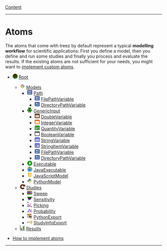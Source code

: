 [Content](../README.md)

----

# Atoms

The atoms that come with treez by default represent a typical **modelling workflow** for scientific applications: 
First you define a model, then you define and run some studies and finally you process and evaluate the results. If the
existing atoms are not sufficient for your needs, you might want to [implement custom atoms](./atoms/howToImplementAtoms.md). 

* ![](../icons/root.png) [Root](./atoms/root.md)
  * ![](../icons/models.png) [Models](./atoms/model/models.md)
    * ![](../icons/path.png) [Path](./atoms/model/path/path.md)
        * ![](../icons/filePathVariable.png) [FilePathVariable](./atoms/variable/field/filePathVariable.md)
        * ![](../icons/directoryPathVariable.png) [DirectoryPathVariable](./atoms/variable/field/directoryPathVariable.md)
    * ![](../icons/genericInput.png) [GenericInput](./atoms/model/genericInput/genericInput.md)
        * ![](../icons/doubleVariable.png) [DoubleVariable](./atoms/variable/field/doubleVariable.md)
        * ![](../icons/integerVariable.png) [IntegerVariable](./atoms/variable/field/integerVariable.md)
        * ![](../icons/quantityVariable.png) [QuantityVariable](./atoms/variable/field/quantityVariable.md)
        * ![](../icons/booleanVariable.png) [BooleanVariable](./atoms/variable/field/booleanVariable.md)
        * ![](../icons/stringVariable.png) [StringVariable](./atoms/variable/field/stringVariable.md)
        * ![](../icons/stringItemVariable.png) [StringItemVariable](./atoms/variable/field/stringItemVariable.md)
        * ![](../icons/filePathVariable.png) [FilePathVariable](./atoms/variable/field/filePathVariable.md)
        * ![](../icons/directoryPathVariable.png) [DirectoryPathVariable](./atoms/variable/field/directoryPathVariable.md)
    * ![](../icons/run.png) [Executable](./atoms/model/executable/executable.md)   
    * ![](../icons/java.png) [JavaExecutable](./atoms/model/executable/javaExecutable.md)  
    * ![](../icons/javaScript.png) [JavaScriptModel](./atoms/model/code/javaScriptModel.md)
    * ![](../icons/python.png) [PythonModel](./atoms/model/code/pythonModel.md)
  * ![](../icons/studies.png) [Studies](./atoms/study/studies.md)
    * ![](../icons/sweep.png) [Sweep](./atoms/study/sweep/sweep.md)
    * ![](../icons/sensitivity.png) [Sensitivity](./atoms/study/sensitivity/sensitivity.md)
    * ![](../icons/picking.png) [Picking](./atoms/study/picking/picking.md)
    * ![](../icons/probability.png) [Probability](./atoms/study/probability/probability.md)
    * ![](../icons/pythonExport.png) [PythonExport](./atoms/study/pythonExport/pythonExport.md)
    * ![](../icons/studyInfoExport.png) [StudyInfoExport](./atoms/study/studyInfoExport/studyInfoExport.md)
  * ![](../icons/results.png) [Results](./atoms/result/results.md)

* [How to implement atoms](./atoms/howToImplementAtoms.md)

----

